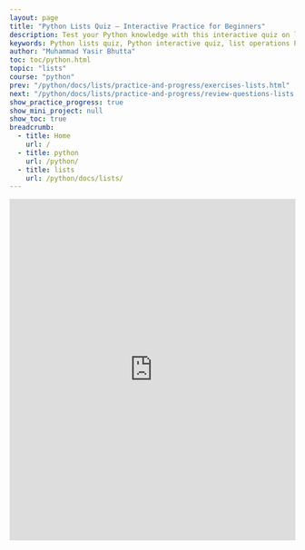 ```yaml
---
layout: page
title: "Python Lists Quiz – Interactive Practice for Beginners"
description: Test your Python knowledge with this interactive quiz on lists. Practice list operations, indexing, slicing, and methods with auto-graded questions designed for beginners.
keywords: Python lists quiz, Python interactive quiz, list operations Python, Python list practice quiz, Python beginner quiz, test Python lists, list methods quiz Python, Python list comprehension quiz, Python quiz for students
author: "Muhammad Yasir Bhutta"
toc: toc/python.html
topic: "lists"
course: "python"
prev: "/python/docs/lists/practice-and-progress/exercises-lists.html"
next: "/python/docs/lists/practice-and-progress/review-questions-lists.html"
show_practice_progress: true
show_mini_project: null
show_toc: true
breadcrumb:
  - title: Home
    url: /
  - title: python
    url: /python/
  - title: lists
    url: /python/docs/lists/
---
```



<iframe src="https://docs.google.com/forms/d/e/1FAIpQLSdbT1FLCUq6EVK9Oa2HS-xJyF49Mb73qbhsQ14f9OYy3jVRPQ/viewform?embedded=true" width="100%" height="602" frameborder="0" marginheight="0" marginwidth="0">Loading…</iframe>
